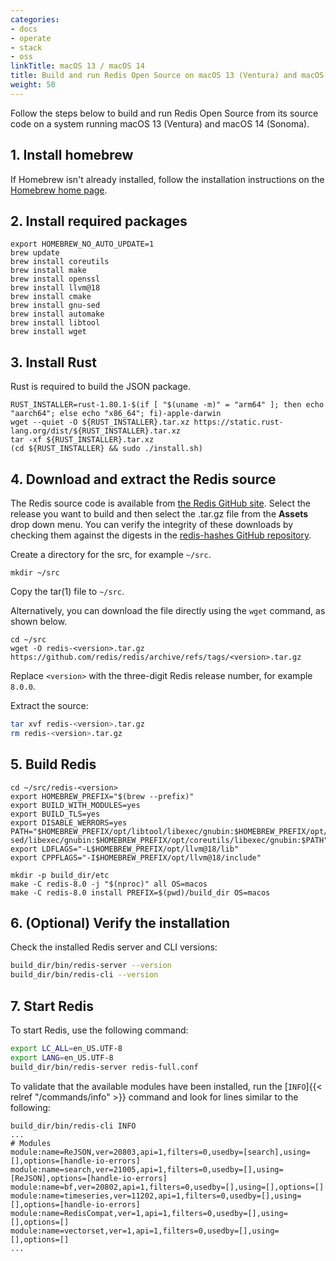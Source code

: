 ```yaml
---
categories:
- docs
- operate
- stack
- oss
linkTitle: macOS 13 / macOS 14
title: Build and run Redis Open Source on macOS 13 (Ventura) and macOS 14 (Sonoma)
weight: 50
---
```


Follow the steps below to build and run Redis Open Source from its source code on a system running macOS 13 (Ventura) and macOS 14 (Sonoma).

## 1. Install homebrew

If Homebrew isn't already installed, follow the installation instructions on the [Homebrew home page](https://brew.sh).

## 2. Install required packages

```
export HOMEBREW_NO_AUTO_UPDATE=1
brew update
brew install coreutils
brew install make
brew install openssl
brew install llvm@18
brew install cmake
brew install gnu-sed
brew install automake
brew install libtool
brew install wget
```

## 3. Install Rust

Rust is required to build the JSON package.

```
RUST_INSTALLER=rust-1.80.1-$(if [ "$(uname -m)" = "arm64" ]; then echo "aarch64"; else echo "x86_64"; fi)-apple-darwin
wget --quiet -O ${RUST_INSTALLER}.tar.xz https://static.rust-lang.org/dist/${RUST_INSTALLER}.tar.xz
tar -xf ${RUST_INSTALLER}.tar.xz
(cd ${RUST_INSTALLER} && sudo ./install.sh)
```

## 4. Download and extract the Redis source

The Redis source code is available from [the Redis GitHub site](https://github.com/redis/redis/releases). Select the release you want to build and then select the .tar.gz file from the **Assets** drop down menu. You can verify the integrity of these downloads by checking them against the digests in the [redis-hashes GitHub repository](https://github.com/redis/redis-hashes).

Create a directory for the src, for example `~/src`.

```
mkdir ~/src
```

Copy the tar(1) file to `~/src`.

Alternatively, you can download the file directly using the `wget` command, as shown below.

```
cd ~/src
wget -O redis-<version>.tar.gz https://github.com/redis/redis/archive/refs/tags/<version>.tar.gz
```

Replace `<version>` with the three-digit Redis release number, for example `8.0.0`.

Extract the source:

```bash
tar xvf redis-<version>.tar.gz
rm redis-<version>.tar.gz
```

## 5. Build Redis

```
cd ~/src/redis-<version>
export HOMEBREW_PREFIX="$(brew --prefix)"
export BUILD_WITH_MODULES=yes
export BUILD_TLS=yes
export DISABLE_WERRORS=yes
PATH="$HOMEBREW_PREFIX/opt/libtool/libexec/gnubin:$HOMEBREW_PREFIX/opt/llvm@18/bin:$HOMEBREW_PREFIX/opt/make/libexec/gnubin:$HOMEBREW_PREFIX/opt/gnu-sed/libexec/gnubin:$HOMEBREW_PREFIX/opt/coreutils/libexec/gnubin:$PATH"
export LDFLAGS="-L$HOMEBREW_PREFIX/opt/llvm@18/lib"
export CPPFLAGS="-I$HOMEBREW_PREFIX/opt/llvm@18/include"
          
mkdir -p build_dir/etc
make -C redis-8.0 -j "$(nproc)" all OS=macos
make -C redis-8.0 install PREFIX=$(pwd)/build_dir OS=macos
```

## 6. (Optional) Verify the installation

Check the installed Redis server and CLI versions:

```bash
build_dir/bin/redis-server --version
build_dir/bin/redis-cli --version
```

## 7. Start Redis

To start Redis, use the following command:

```bash
export LC_ALL=en_US.UTF-8
export LANG=en_US.UTF-8
build_dir/bin/redis-server redis-full.conf
```

To validate that the available modules have been installed, run the [`INFO`]{{< relref "/commands/info" >}} command and look for lines similar to the following:

```
build_dir/bin/redis-cli INFO
...
# Modules
module:name=ReJSON,ver=20803,api=1,filters=0,usedby=[search],using=[],options=[handle-io-errors]
module:name=search,ver=21005,api=1,filters=0,usedby=[],using=[ReJSON],options=[handle-io-errors]
module:name=bf,ver=20802,api=1,filters=0,usedby=[],using=[],options=[]
module:name=timeseries,ver=11202,api=1,filters=0,usedby=[],using=[],options=[handle-io-errors]
module:name=RedisCompat,ver=1,api=1,filters=0,usedby=[],using=[],options=[]
module:name=vectorset,ver=1,api=1,filters=0,usedby=[],using=[],options=[]
...
```
